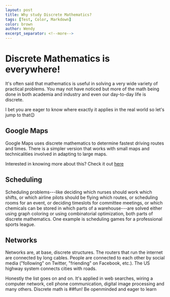 ```yaml
---
layout: post
title: Why study Discrete Mathematics?
tags: [Test, Color, Markdown]
color: brown
author: Wendy
excerpt_separator: <!--more-->
---
```


# Discrete Mathematics is everywhere!

It's often said that mathematics is useful in solving a very wide variety of practical problems.
You may not have noticed but more of the math being done in both academia and industry and even our day-to-day life is discrete.

I bet you are eager to know where exactly it applies in the real world so let's jump to that😉

<!--more-->

## Google Maps

Google Maps uses discrete mathematics to determine fastest driving routes and times.
There is a simpler version that works with small maps and technicalities involved in adapting to large maps.

Interested in knowing more about this?
Check it out [here](https://www.vice.com/en_us/article/4x3pp9/the-simple-elegant-algorithm-that-makes-google-maps-possible)



## Scheduling
Scheduling problems---like deciding which nurses should work which shifts, or which airline pilots should be flying which routes, 
or scheduling rooms for an event, or deciding timeslots for committee meetings, 
or which chemicals can be stored in which parts of a warehouse---are solved either using graph coloring or using combinatorial optimization, both parts of discrete mathematics. One example is scheduling games for a professional sports league.

## Networks
Networks are, at base, discrete structures. The routers that run the internet are connected by long cables. 
People are connected to each other by social media ("following" on Twitter, "friending" on Facebook, etc.). The US highway system connects cities with roads.



Honestly the list goes on and on.
It's applied in web searches, wiring a computer network, cell phone communication, digital image processing and many others.
Discrete math is ##fun!
Be openminded and eager to learn
